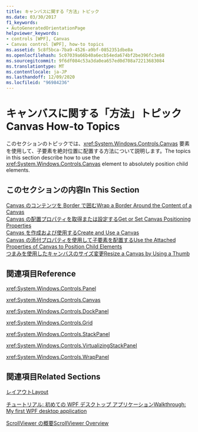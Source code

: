 ```yaml
---
title: キャンバスに関する「方法」トピック
ms.date: 03/30/2017
f1_keywords:
- AutoGeneratedOrientationPage
helpviewer_keywords:
- controls [WPF], Canvas
- Canvas control [WPF], how-to topics
ms.assetid: 5c8f5bca-7ba9-4526-a9bf-0852351dbe8a
ms.openlocfilehash: 5c07039a66b40a6ecb54eda674bf2be396fc3e68
ms.sourcegitcommit: 9f6df084c53a3da0ea657ed0d708a72213683084
ms.translationtype: MT
ms.contentlocale: ja-JP
ms.lasthandoff: 12/09/2020
ms.locfileid: "96984236"
---
```

# <a name="canvas-how-to-topics"></a><span data-ttu-id="c43ee-102">キャンバスに関する「方法」トピック</span><span class="sxs-lookup"><span data-stu-id="c43ee-102">Canvas How-to Topics</span></span>
<span data-ttu-id="c43ee-103">このセクションのトピックでは、<xref:System.Windows.Controls.Canvas> 要素を使用して、子要素を絶対位置に配置する方法について説明します。</span><span class="sxs-lookup"><span data-stu-id="c43ee-103">The topics in this section describe how to use the <xref:System.Windows.Controls.Canvas> element to absolutely position child elements.</span></span>  
  
## <a name="in-this-section"></a><span data-ttu-id="c43ee-104">このセクションの内容</span><span class="sxs-lookup"><span data-stu-id="c43ee-104">In This Section</span></span>  
 [<span data-ttu-id="c43ee-105">Canvas のコンテンツを Border で囲む</span><span class="sxs-lookup"><span data-stu-id="c43ee-105">Wrap a Border Around the Content of a Canvas</span></span>](how-to-wrap-a-border-around-the-content-of-a-canvas.md)  
 [<span data-ttu-id="c43ee-106">Canvas の配置プロパティを取得または設定する</span><span class="sxs-lookup"><span data-stu-id="c43ee-106">Get or Set Canvas Positioning Properties</span></span>](how-to-get-or-set-canvas-positioning-properties.md)  
 [<span data-ttu-id="c43ee-107">Canvas を作成および使用する</span><span class="sxs-lookup"><span data-stu-id="c43ee-107">Create and Use a Canvas</span></span>](how-to-create-and-use-a-canvas.md)  
 [<span data-ttu-id="c43ee-108">Canvas の添付プロパティを使用して子要素を配置する</span><span class="sxs-lookup"><span data-stu-id="c43ee-108">Use the Attached Properties of Canvas to Position Child Elements</span></span>](how-to-use-the-attached-properties-of-canvas-to-position-child-elements.md)  
 [<span data-ttu-id="c43ee-109">つまみを使用したキャンバスのサイズ変更</span><span class="sxs-lookup"><span data-stu-id="c43ee-109">Resize a Canvas by Using a Thumb</span></span>](how-to-resize-a-canvas-by-using-a-thumb.md)  
  
## <a name="reference"></a><span data-ttu-id="c43ee-110">関連項目</span><span class="sxs-lookup"><span data-stu-id="c43ee-110">Reference</span></span>  
 <xref:System.Windows.Controls.Panel>  
  
 <xref:System.Windows.Controls.Canvas>  
  
 <xref:System.Windows.Controls.DockPanel>  
  
 <xref:System.Windows.Controls.Grid>  
  
 <xref:System.Windows.Controls.StackPanel>  
  
 <xref:System.Windows.Controls.VirtualizingStackPanel>  
  
 <xref:System.Windows.Controls.WrapPanel>  
  
## <a name="related-sections"></a><span data-ttu-id="c43ee-111">関連項目</span><span class="sxs-lookup"><span data-stu-id="c43ee-111">Related Sections</span></span>  
 [<span data-ttu-id="c43ee-112">レイアウト</span><span class="sxs-lookup"><span data-stu-id="c43ee-112">Layout</span></span>](../advanced/layout.md)  
  
 [<span data-ttu-id="c43ee-113">チュートリアル: 初めての WPF デスクトップ アプリケーション</span><span class="sxs-lookup"><span data-stu-id="c43ee-113">Walkthrough: My first WPF desktop application</span></span>](../getting-started/walkthrough-my-first-wpf-desktop-application.md)  
  
 [<span data-ttu-id="c43ee-114">ScrollViewer の概要</span><span class="sxs-lookup"><span data-stu-id="c43ee-114">ScrollViewer Overview</span></span>](scrollviewer-overview.md)
